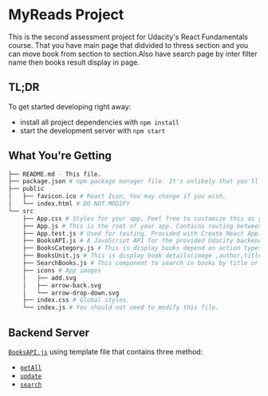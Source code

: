# MyReads Project

This is the second assessment project for Udacity's React Fundamentals course. That you have main page that didvided to thress section and you can move book from section to section.Also have search page by inter filter name then books result display in page. 

## TL;DR

To get started developing right away:

* install all project dependencies with `npm install`
* start the development server with `npm start`

## What You're Getting
```bash
├── README.md - This file.
├── package.json # npm package manager file. It's unlikely that you'll need to modify this.
├── public
│   ├── favicon.ico # React Icon, You may change if you wish.
│   └── index.html # DO NOT MODIFY
└── src
    ├── App.css # Styles for your app. Feel free to customize this as you desire.
    ├── App.js # This is the root of your app. Contains routing between component .
    ├── App.test.js # Used for testing. Provided with Create React App. Testing is encouraged, but not required.
    ├── BooksAPI.js # A JavaScript API for the provided Udacity backend. Instructions for the methods are below.
    ├── BooksCategory.js # This is display books depend on action types
    ├── BooksUnit.js # This is display book details(image ,author,title) and used by search and category component
    ├── SearchBooks.js # This component to search in books by title or author name
    ├── icons # App images
    │   ├── add.svg
    │   ├── arrow-back.svg
    │   └── arrow-drop-down.svg
    ├── index.css # Global styles.
    └── index.js # You should not need to modify this file.
```

## Backend Server

 [`BooksAPI.js`](src/BooksAPI.js) using template file that contains three method:

* [`getAll`](#getall)
* [`update`](#update)
* [`search`](#search)
